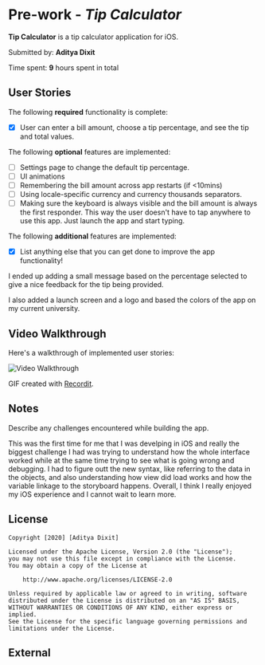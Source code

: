 # Pre-work - *Tip Calculator*

**Tip Calculator** is a tip calculator application for iOS.

Submitted by: **Aditya Dixit**

Time spent: **9** hours spent in total

## User Stories

The following **required** functionality is complete:

* [X] User can enter a bill amount, choose a tip percentage, and see the tip and total values.

The following **optional** features are implemented:
* [ ] Settings page to change the default tip percentage.
* [ ] UI animations
* [ ] Remembering the bill amount across app restarts (if <10mins)
* [ ] Using locale-specific currency and currency thousands separators.
* [ ] Making sure the keyboard is always visible and the bill amount is always the first responder. This way the user doesn't have to tap anywhere to use this app. Just launch the app and start typing.

The following **additional** features are implemented:

- [X] List anything else that you can get done to improve the app functionality!

I ended up adding a small message based on the percentage selected to give a nice feedback for the tip being provided.

I also added a launch screen and a logo and based the colors of the app on my current university. 

## Video Walkthrough 

Here's a walkthrough of implemented user stories:

<img src='' title='Video Walkthrough' width='' alt='Video Walkthrough' />

GIF created with [Recordit](http://recordit.co/DcFXnVF2WR).

## Notes

Describe any challenges encountered while building the app.

This was the first time for me that I was develping in iOS and really the biggest challenge I had was trying to understand how the whole interface worked while at the same time trying to see what is going wrong and debugging. I had to figure outt the new syntax, like referring to the data in the objects, and also understanding how view did load works and how the variable linkage to the storyboard happens. Overall, I think I really enjoyed my iOS experience and I cannot wait to learn more. 

## License

    Copyright [2020] [Aditya Dixit]

    Licensed under the Apache License, Version 2.0 (the "License");
    you may not use this file except in compliance with the License.
    You may obtain a copy of the License at

        http://www.apache.org/licenses/LICENSE-2.0

    Unless required by applicable law or agreed to in writing, software
    distributed under the License is distributed on an "AS IS" BASIS,
    WITHOUT WARRANTIES OR CONDITIONS OF ANY KIND, either express or implied.
    See the License for the specific language governing permissions and
    limitations under the License.
## External
